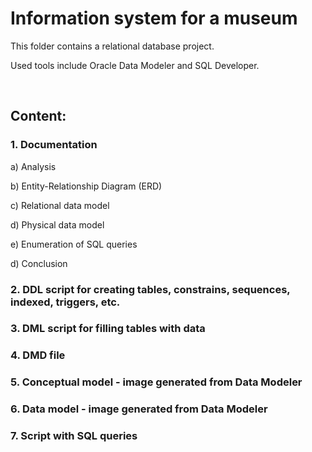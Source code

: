 # Information system for a museum


This folder contains a relational database project.

Used tools include Oracle Data Modeler and SQL Developer.

<br>

## Content:

### 1. Documentation 
   
  a) Analysis
  
  b) Entity-Relationship Diagram (ERD)
  
  c) Relational data model
  
  d) Physical data model
  
  e) Enumeration of SQL queries
  
  d) Conclusion


### 2. DDL script for creating tables, constrains, sequences, indexed, triggers, etc.
   
### 3. DML script for filling tables with data
   
### 4. DMD file

### 5. Conceptual model - image generated from Data Modeler

### 6. Data model - image generated from Data Modeler

### 7. Script with SQL queries

